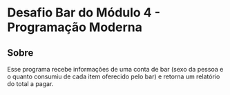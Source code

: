 # Desafio Bar do Módulo 4 - Programação Moderna

## Sobre

Esse programa recebe informações de uma conta de bar (sexo da pessoa e o quanto consumiu de cada item oferecido pelo bar) e retorna um relatório do total a pagar.
